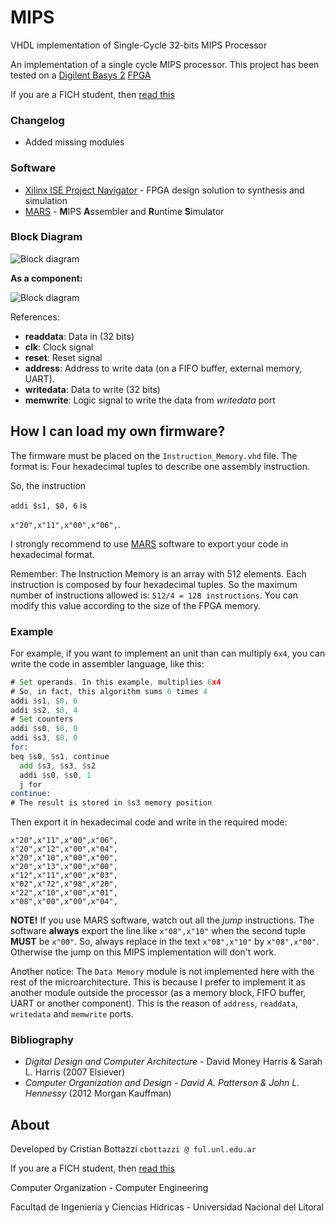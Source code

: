 # MIPS
VHDL implementation of Single-Cycle 32-bits MIPS Processor

An implementation of a single cycle MIPS processor.
This project has been tested on a [Digilent Basys 2][digilent] [FPGA]

If you are a FICH student, then [read this][fich]

### Changelog

  - Added missing modules

### Software

* [Xilinx ISE Project Navigator][Xilinx] - FPGA design solution to synthesis and simulation
* [MARS] - **M**IPS **A**ssembler and **R**untime **S**imulator

### Block Diagram
![Block diagram](https://github.com/cristian1604/mips/blob/master/img/mips.png)

**As a component:**

![Block diagram](https://github.com/cristian1604/mips/blob/master/img/mips_rtl.png)

References:

  - **readdata**: Data in (32 bits)
  - **clk**: Clock signal
  - **reset**: Reset signal
  - **address**: Address to write data (on a FIFO buffer, external memory, UART).
  - **writedata**: Data to write (32 bits)
  - **memwrite**: Logic signal to write the data from *writedata* port

How I can load my own firmware?
----
The firmware must be placed on the `Instruction_Memory.vhd` file. The format is: Four hexadecimal tuples to describe one assembly instruction.

So, the instruction

`addi $s1, $0, 6` is 

`x"20",x"11",x"00",x"06",`.

I strongly recommend to use [MARS] software to export your code in hexadecimal format.

Remember: The Instruction Memory is an array with 512 elements. Each instruction is composed by four hexadecimal tuples. So the maximum number of instructions allowed is: `512/4 = 128 instructions`. You can modify this value according to the size of the FPGA memory.

### Example

For example, if you want to implement an unit than can multiply `6x4`, you can write the code in assembler language, like this:
```asm
# Set operands. In this example, multiplies 6x4
# So, in fact, this algorithm sums 6 times 4
addi $s1, $0, 6
addi $s2, $0, 4
# Set counters
addi $s0, $0, 0
addi $s3, $0, 0
for:
beq $s0, $s1, continue
  add $s3, $s3, $s2
  addi $s0, $s0, 1
  j for
continue:
# The result is stored in $s3 memory position
```
Then export it in hexadecimal code and write in the required mode:

```hexadecimal
x"20",x"11",x"00",x"06",
x"20",x"12",x"00",x"04",
x"20",x"10",x"00",x"00",
x"20",x"13",x"00",x"00",
x"12",x"11",x"00",x"03",
x"02",x"72",x"98",x"20",
x"22",x"10",x"00",x"01",
x"08",x"00",x"00",x"04",
```

**NOTE!** If you use MARS software, watch out all the *jump* instructions. The software **always** export the line like
`x"08",x"10"` when the second tuple **MUST** be `x"00"`.
So, always replace in the text `x"08",x"10"` by `x"08",x"00"`.
Otherwise the jump on this MIPS implementation will don't work.

Another notice: The `Data Memory` module is not implemented here with the rest of the microarchitecture. This is because I prefer to implement it as another module outside the processor (as a memory block, FIFO buffer, UART or another component). This is the reason of `address`, `readdata`, `writedata` and `memwrite` ports.


### Bibliography
  - *Digital Design and Computer Architecture* - David Money Harris & Sarah L. Harris (2007 Elsiever)
  - *Computer Organization and Design - David A. Patterson & John L. Hennessy* (2012 Morgan Kauffman)


About
----
Developed by Cristian Bottazzi  `cbottazzi @ ful.unl.edu.ar`

If you are a FICH student, then [read this][fich]

Computer Organization - Computer Engineering

Facultad de Ingeniería y Ciencias Hídricas - Universidad Nacional del Litoral


[//]: # (These are reference links used in the body of this note and get stripped out when the markdown processor does its job. There is no need to format nicely because it shouldn't be seen. Thanks SO - http://stackoverflow.com/questions/4823468/store-comments-in-markdown-syntax)


   [digilent]: <https://reference.digilentinc.com/_media/basys2:basys2_rm.pdf>
   [fpga]: <https://en.wikipedia.org/wiki/Field-programmable_gate_array>
   [xilinx]: <https://www.xilinx.com/products/design-tools/ise-design-suite/ise-webpack.html>
   [mars]: <http://courses.missouristate.edu/kenvollmar/mars/>
   [fich]: <http://github.com/cristian1604/mips/blob/master/img/FICH_note.md>
